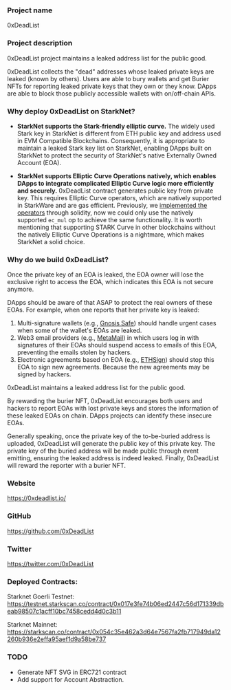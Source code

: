 ### Project name

0xDeadList

### Project description

0xDeadList project maintains a leaked address list for the public good.

0xDeadList collects the "dead" addresses whose leaked private keys are leaked (known by others). Users are able to bury wallets and get Burier NFTs for reporting leaked private keys that they own or they know. DApps are able to block those publicly accessible wallets with on/off-chain APIs.

### Why deploy 0xDeadList on StarkNet?

- **StarkNet supports the Stark-friendly elliptic curve.** The widely used Stark key in StarkNet is different from ETH public key and address used in EVM Compatible Blockchains. Consequently, it is appropriate to maintain a leaked Stark key list on StarkNet, enabling DApps built on StarkNet to protect the security of StarkNet's native Externally Owned Account (EOA).

- **StarkNet supports Elliptic Curve Operations natively, which enables DApps to integrate complicated Elliptic Curve logic more efficiently and securely.** 0xDeadList contract generates public key from private key. This requires Elliptic Curve operators, which are natively supported in StarkWare and are gas efficient. Previously, we [implemented the operators](https://github.com/0xDeadList/0xDeadList/blob/main/contracts/EllipticCurve.sol) through solidity, now we could only use the natively supported `ec_mul` op to achieve the same functionality. It is worth mentioning that supporting STARK Curve in other blockchains without the natively Elliptic Curve Operations is a nightmare, which makes StarkNet a solid choice.

### Why do we build 0xDeadList?

Once the private key of an EOA is leaked, the EOA owner will lose the exclusive right to access the EOA, which indicates this EOA is not secure anymore.

DApps should be aware of that ASAP to protect the real owners of these EOAs. For example, when one reports that her private key is leaked:

1. Multi-signature wallets (e.g., [Gnosis Safe](https://gnosis-safe.io/)) should handle urgent cases when some of the wallet's EOAs are leaked.
2. Web3 email providers (e.g., [MetaMail](https://metamail.ink/)) in which users log in with signatures of their EOAs should suspend access to emails of this EOA, preventing the emails stolen by hackers.
3. Electronic agreements based on EOA (e.g., [ETHSign](https://www.ethsign.xyz/)) should stop this EOA to sign new agreements. Because the new agreements may be signed by hackers.

0xDeadList maintains a leaked address list for the public good.

By rewarding the burier NFT, 0xDeadList encourages both users and hackers to report EOAs with lost private keys and stores the information of these leaked EOAs on chain. DApps projects can identify these insecure EOAs.

Generally speaking, once the private key of the to-be-buried address is uploaded, 0xDeadList will generate the public key of this private key. The private key of the buried address will be made public through event emitting, ensuring the leaked address is indeed leaked. Finally, 0xDeadList will reward the reporter with a burier NFT.


### Website

https://0xdeadlist.io/

### GitHub

https://github.com/0xDeadList

### Twitter

https://twitter.com/0xDeadList

### Deployed Contracts:

Starknet Goerli Testnet: https://testnet.starkscan.co/contract/0x017e3fe74b06ed2447c56d171339dbeab98507c1acff10bc7458cedd4d0c3b11

Starknet Mainnet: https://starkscan.co/contract/0x054c35e462a3d64e7567fa2fb717949da12260b936e2effa95aef1d9a58be737

### TODO

- Generate NFT SVG in ERC721 contract
- Add support for Account Abstraction.
